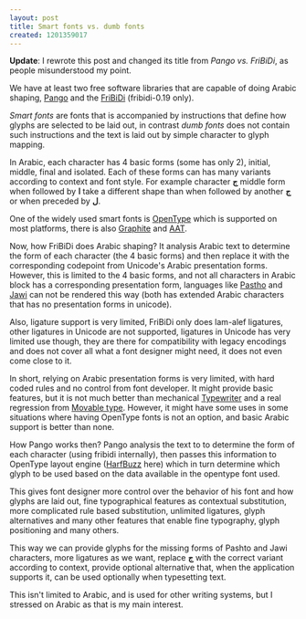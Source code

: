 ```yaml
---
layout: post
title: Smart fonts vs. dumb fonts
created: 1201359017
---
```

**Update**: I rewrote this post and changed its title from *Pango vs. FriBiDi*, as people misunderstood my point.

We have at least two free software libraries that are capable of doing Arabic shaping, [Pango](http://en.wikipedia.org/wiki/Pango) and  the [FriBiDi](http://en.wikipedia.org/wiki/fribidi) (fribidi-0.19 only).

*Smart fonts* are fonts that is accompanied by instructions that define how glyphs are selected to be laid out, in contrast *dumb fonts* does not contain such instructions and the text is laid out by simple character to glyph mapping.

In Arabic, each character has 4 basic forms (some has only 2), initial, middle, final and isolated. Each of these forms can has many variants according to context and font style. For example character **ج** middle form when followed by **ا** take a different shape than when followed by another **ج** or when preceded by **ل**.

One of the widely used smart fonts is [OpenType](http://en.wikipedia.org/wiki/OpenType) which is supported on most platforms, there is also [Graphite](http://scripts.sil.org/RenderingGraphite) and [AAT](http://en.wikipedia.org/wiki/Apple_Advanced_Typography).

Now, how FriBiDi does Arabic shaping? It analysis Arabic text to determine the form of each character (the 4 basic forms) and then replace it with the corresponding codepoint from Unicode's Arabic presentation forms. However, this is limited to the 4 basic forms, and not all characters in Arabic block has a corresponding presentation form, languages like [Pastho](http://en.wikipedia.org/wiki/Pashto_language) and [Jawi](http://en.wikipedia.org/wiki/Jawi_script) can not be rendered this way (both has extended Arabic characters that has no presentation forms in unicode).

Also, ligature support is very limited, FriBiDi only does lam-alef ligatures, other ligatures in Unicode are not supported, ligatures in Unicode has very limited use though, they are there for compatibility with legacy encodings and does not cover all what a font designer might need, it does not even come close to it.

In short, relying on Arabic presentation forms is very limited, with hard coded rules and no control from font developer. It might provide basic features, but it is not much better than mechanical [Typewriter](http://en.wikipedia.org/wiki/Typewriter) and a real regression from [Movable type](http://en.wikipedia.org/wiki/Movable_type). However, it might have some uses in some situations where having OpenType fonts is not an option, and basic Arabic support is better than none.

How Pango works then? Pango analysis the text to to determine the form of each character (using fribidi internally), then passes this information to OpenType layout engine ([HarfBuzz](http://www.freedesktop.org/wiki/Software/HarfBuzz) here) which in turn determine which glyph to be used based on the data available in the opentype font used. 

This gives font designer more control over the behavior of his font and how glyphs are laid out, fine typographical features as contextual substitution, more complicated rule based substitution, unlimited ligatures, glyph alternatives and many other features that enable fine typography, glyph positioning and many others. 

This way we can provide glyphs for the missing forms of Pashto and Jawi characters, more ligatures as we want, replace **ج** with the correct variant according to context, provide optional alternative that, when the application supports it, can be used optionally when typesetting text.

This isn't limited to Arabic, and is used for other writing systems, but I stressed on Arabic as that is my main interest.
